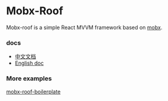 # Mobx-Roof

Mobx-roof is a simple React MVVM framework based on [mobx](https://github.com/mobxjs/mobx).

### docs

- [中文文档](docs/cn.md)
- [English doc](docs/en.md)

### More examples

[mobx-roof-boilerplate](https://github.com/mobx-roof/mobx-roof-boilerplate)
